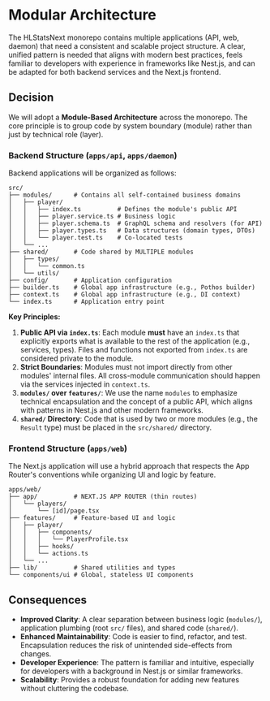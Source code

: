 # Modular Architecture

The HLStatsNext monorepo contains multiple applications (API, web, daemon) that need a consistent and scalable project structure. A clear, unified pattern is needed that aligns with modern best practices, feels familiar to developers with experience in frameworks like Nest.js, and can be adapted for both backend services and the Next.js frontend.

## Decision

We will adopt a **Module-Based Architecture** across the monorepo. The core principle is to group code by system boundary (module) rather than just by technical role (layer).

### Backend Structure (`apps/api`, `apps/daemon`)

Backend applications will be organized as follows:

```
src/
├── modules/      # Contains all self-contained business domains
│   ├── player/
│   │   ├── index.ts          # Defines the module's public API
│   │   ├── player.service.ts # Business logic
│   │   ├── player.schema.ts  # GraphQL schema and resolvers (for API)
│   │   ├── player.types.ts   # Data structures (domain types, DTOs)
│   │   └── player.test.ts    # Co-located tests
│   └── ...
├── shared/       # Code shared by MULTIPLE modules
│   ├── types/
│   │   └── common.ts
│   └── utils/
├── config/       # Application configuration
├── builder.ts    # Global app infrastructure (e.g., Pothos builder)
├── context.ts    # Global app infrastructure (e.g., DI context)
└── index.ts      # Application entry point
```

**Key Principles:**

1.  **Public API via `index.ts`**: Each module **must** have an `index.ts` that explicitly exports what is available to the rest of the application (e.g., services, types). Files and functions not exported from `index.ts` are considered private to the module.
2.  **Strict Boundaries**: Modules must not import directly from other modules' internal files. All cross-module communication should happen via the services injected in `context.ts`.
3.  **`modules/` over `features/`**: We use the name `modules` to emphasize technical encapsulation and the concept of a public API, which aligns with patterns in Nest.js and other modern frameworks.
4.  **`shared/` Directory**: Code that is used by two or more modules (e.g., the `Result` type) must be placed in the `src/shared/` directory.

### Frontend Structure (`apps/web`)

The Next.js application will use a hybrid approach that respects the App Router's conventions while organizing UI and logic by feature.

```
apps/web/
├── app/          # NEXT.JS APP ROUTER (thin routes)
│   └── players/
│       └── [id]/page.tsx
├── features/     # Feature-based UI and logic
│   ├── player/
│   │   ├── components/
│   │   │   └── PlayerProfile.tsx
│   │   ├── hooks/
│   │   └── actions.ts
│   └── ...
├── lib/          # Shared utilities and types
└── components/ui # Global, stateless UI components
```

## Consequences

- **Improved Clarity**: A clear separation between business logic (`modules/`), application plumbing (root `src/` files), and shared code (`shared/`).
- **Enhanced Maintainability**: Code is easier to find, refactor, and test. Encapsulation reduces the risk of unintended side-effects from changes.
- **Developer Experience**: The pattern is familiar and intuitive, especially for developers with a background in Nest.js or similar frameworks.
- **Scalability**: Provides a robust foundation for adding new features without cluttering the codebase.
